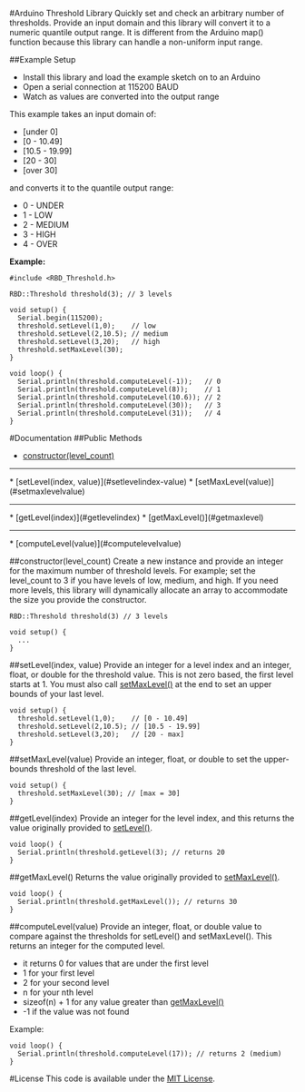 #Arduino Threshold Library
Quickly set and check an arbitrary number of thresholds. Provide an input domain and this library will convert it to a numeric quantile output range. It is different from the Arduino map() function because this library can handle a non-uniform input range.

##Example Setup
* Install this library and load the example sketch on to an Arduino
* Open a serial connection at 115200 BAUD
* Watch as values are converted into the output range

This example takes an input domain of:

* [under 0]
* [0 - 10.49]
* [10.5 - 19.99]
* [20 - 30]
* [over 30]

and converts it to the quantile output range:

* 0 - UNDER
* 1 - LOW
* 2 - MEDIUM
* 3 - HIGH
* 4 - OVER

**Example:**

    #include <RBD_Threshold.h>

    RBD::Threshold threshold(3); // 3 levels

    void setup() {
      Serial.begin(115200);
      threshold.setLevel(1,0);    // low
      threshold.setLevel(2,10.5); // medium
      threshold.setLevel(3,20);   // high
      threshold.setMaxLevel(30);
    }

    void loop() {
      Serial.println(threshold.computeLevel(-1));   // 0
      Serial.println(threshold.computeLevel(8));    // 1
      Serial.println(threshold.computeLevel(10.6)); // 2
      Serial.println(threshold.computeLevel(30));   // 3
      Serial.println(threshold.computeLevel(31));   // 4
    }

#Documentation
##Public Methods

* [constructor(level\_count)](#constructorlevel_count)
<hr />
* [setLevel(index, value)](#setlevelindex-value)
* [setMaxLevel(value)](#setmaxlevelvalue)
<hr />
* [getLevel(index)](#getlevelindex)
* [getMaxLevel()](#getmaxlevel)
<hr />
* [computeLevel(value)](#computelevelvalue)

##constructor(level\_count)
Create a new instance and provide an integer for the maximum number of threshold levels. For example; set the level_count to 3 if you have levels of low, medium, and high. If you need more levels, this library will dynamically allocate an array to accommodate the size you provide the constructor.

    RBD::Threshold threshold(3) // 3 levels

    void setup() {
      ...
    }

##setLevel(index, value)
Provide an integer for a level index and an integer, float, or double for the threshold value. This is not zero based, the first level starts at 1. You must also call [setMaxLevel()](#setmaxlevelvalue) at the end to set an upper bounds of your last level.

    void setup() {
      threshold.setLevel(1,0);    // [0 - 10.49]
      threshold.setLevel(2,10.5); // [10.5 - 19.99]
      threshold.setLevel(3,20);   // [20 - max]
    }

##setMaxLevel(value)
Provide an integer, float, or double to set the upper-bounds threshold of the last level.

    void setup() {
      threshold.setMaxLevel(30); // [max = 30]
    }

##getLevel(index)
Provide an integer for the level index, and this returns the value originally provided to [setLevel()](#setlevelindex-value).

    void loop() {
      Serial.println(threshold.getLevel(3); // returns 20
    }

##getMaxLevel()
Returns the value originally provided to [setMaxLevel()](#setmaxlevelvalue).

    void loop() {
      Serial.println(threshold.getMaxLevel()); // returns 30
    }

##computeLevel(value)
Provide an integer, float, or double value to compare against the thresholds for setLevel() and setMaxLevel(). This returns an integer for the computed level.

* it returns 0 for values that are under the first level
* 1 for your first level
* 2 for your second level
* n for your nth level
* sizeof(n) + 1 for any value greater than [getMaxLevel()](#getmaxlevel)
* -1 if the value was not found

Example:

    void loop() {
      Serial.println(threshold.computeLevel(17)); // returns 2 (medium)
    }

#License
This code is available under the [MIT License](http://opensource.org/licenses/mit-license.php).